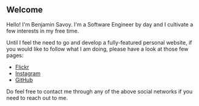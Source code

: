 ## Welcome

Hello! I'm Benjamin Savoy. I'm a Software Engineer by day and I cultivate a few interests in my free time.

Until I feel the need to go and develop a fully-featured personal website, if you would like to follow what I am doing, please have a look at those few pages:

- [Flickr](https://www.flickr.com/photos/182016001@N03/)
- [Instagram](https://www.instagram.com/benjamin.savoy/)
- [GitHub](https://github.com/benjaminsavoy)

Do feel free to contact me through any of the above social networks if you need to reach out to me.
